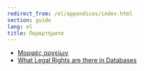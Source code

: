 ```yaml
---
redirect_from: /el/appendices/index.html
section: guide
lang: el
title: Παραρτήματα
---
```


-   [Μορφές αρχείων](file-formats.html)
-   [What Legal Rights are there in Databases](what-legal-ip-rights-are-there-in-databases.html)